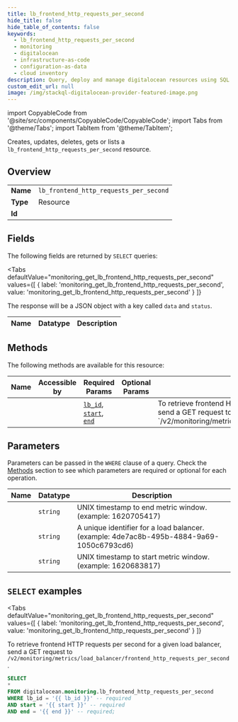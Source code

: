 ```yaml
--- 
title: lb_frontend_http_requests_per_second
hide_title: false
hide_table_of_contents: false
keywords:
  - lb_frontend_http_requests_per_second
  - monitoring
  - digitalocean
  - infrastructure-as-code
  - configuration-as-data
  - cloud inventory
description: Query, deploy and manage digitalocean resources using SQL
custom_edit_url: null
image: /img/stackql-digitalocean-provider-featured-image.png
---
```


import CopyableCode from '@site/src/components/CopyableCode/CopyableCode';
import Tabs from '@theme/Tabs';
import TabItem from '@theme/TabItem';

Creates, updates, deletes, gets or lists a <code>lb_frontend_http_requests_per_second</code> resource.

## Overview
<table><tbody>
<tr><td><b>Name</b></td><td><code>lb_frontend_http_requests_per_second</code></td></tr>
<tr><td><b>Type</b></td><td>Resource</td></tr>
<tr><td><b>Id</b></td><td><CopyableCode code="digitalocean.monitoring.lb_frontend_http_requests_per_second" /></td></tr>
</tbody></table>

## Fields

The following fields are returned by `SELECT` queries:

<Tabs
    defaultValue="monitoring_get_lb_frontend_http_requests_per_second"
    values={[
        { label: 'monitoring_get_lb_frontend_http_requests_per_second', value: 'monitoring_get_lb_frontend_http_requests_per_second' }
    ]}
>
<TabItem value="monitoring_get_lb_frontend_http_requests_per_second">

The response will be a JSON object with a key called `data` and `status`.

<table>
<thead>
    <tr>
    <th>Name</th>
    <th>Datatype</th>
    <th>Description</th>
    </tr>
</thead>
<tbody>
</tbody>
</table>
</TabItem>
</Tabs>

## Methods

The following methods are available for this resource:

<table>
<thead>
    <tr>
    <th>Name</th>
    <th>Accessible by</th>
    <th>Required Params</th>
    <th>Optional Params</th>
    <th>Description</th>
    </tr>
</thead>
<tbody>
<tr>
    <td><a href="#monitoring_get_lb_frontend_http_requests_per_second"><CopyableCode code="monitoring_get_lb_frontend_http_requests_per_second" /></a></td>
    <td><CopyableCode code="select" /></td>
    <td><a href="#parameter-lb_id"><code>lb_id</code></a>, <a href="#parameter-start"><code>start</code></a>, <a href="#parameter-end"><code>end</code></a></td>
    <td></td>
    <td>To retrieve frontend HTTP requests per second for a given load balancer, send a GET request to `/v2/monitoring/metrics/load_balancer/frontend_http_requests_per_second`.</td>
</tr>
</tbody>
</table>

## Parameters

Parameters can be passed in the `WHERE` clause of a query. Check the [Methods](#methods) section to see which parameters are required or optional for each operation.

<table>
<thead>
    <tr>
    <th>Name</th>
    <th>Datatype</th>
    <th>Description</th>
    </tr>
</thead>
<tbody>
<tr id="parameter-end">
    <td><CopyableCode code="end" /></td>
    <td><code>string</code></td>
    <td>UNIX timestamp to end metric window. (example: 1620705417)</td>
</tr>
<tr id="parameter-lb_id">
    <td><CopyableCode code="lb_id" /></td>
    <td><code>string</code></td>
    <td>A unique identifier for a load balancer. (example: 4de7ac8b-495b-4884-9a69-1050c6793cd6)</td>
</tr>
<tr id="parameter-start">
    <td><CopyableCode code="start" /></td>
    <td><code>string</code></td>
    <td>UNIX timestamp to start metric window. (example: 1620683817)</td>
</tr>
</tbody>
</table>

## `SELECT` examples

<Tabs
    defaultValue="monitoring_get_lb_frontend_http_requests_per_second"
    values={[
        { label: 'monitoring_get_lb_frontend_http_requests_per_second', value: 'monitoring_get_lb_frontend_http_requests_per_second' }
    ]}
>
<TabItem value="monitoring_get_lb_frontend_http_requests_per_second">

To retrieve frontend HTTP requests per second for a given load balancer, send a GET request to `/v2/monitoring/metrics/load_balancer/frontend_http_requests_per_second`.

```sql
SELECT
*
FROM digitalocean.monitoring.lb_frontend_http_requests_per_second
WHERE lb_id = '{{ lb_id }}' -- required
AND start = '{{ start }}' -- required
AND end = '{{ end }}' -- required;
```
</TabItem>
</Tabs>
